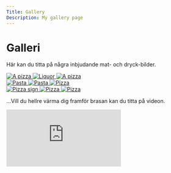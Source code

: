 ```yaml
---
Title: Gallery
Description: My gallery page
---
```


# Galleri

Här kan du titta på några inbjudande mat- och dryck-bilder.

<div class="gallery">

<div class="gallery column">
<picture>
        <a href="%base_url%/image/pexels-brett-jordan-825661.jpg" target="_blank">
        <source media="(min-width: 1700px)" srcset="%base_url%/image/pexels-brett-jordan-825661.jpg?w=800">
        <source media="(min-width: 668px)" srcset="%base_url%/image/pexels-brett-jordan-825661.jpg?w=667">
        <img src="%base_url%/image/pexels-brett-jordan-825661.jpg?w=667" alt="A pizza">
</a>
</picture>

<picture>
<a href="%base_url%/image/pexels-chris-f-1283219.jpg" target="_blank">
        <source media="(min-width: 1700px)" srcset="%base_url%/image/pexels-chris-f-1283219.jpg?w=800">
        <source media="(min-width: 668px)" srcset="%base_url%/image/pexels-chris-f-1283219.jpg?w=667">
        <img src="%base_url%/image/pexels-chris-f-1283219.jpg?w=667" alt="Liquor">
</a>
</picture>

<picture>
<a href="%base_url%/image/pexels-eneida-nieves-905847.jpg" target="_blank">
        <source media="(min-width: 1700px)" srcset="%base_url%/image/pexels-eneida-nieves-905847.jpg?w=800">
        <source media="(min-width: 668px)" srcset="%base_url%/image/pexels-eneida-nieves-905847.jpg?w=667">
        <img src="%base_url%/image/pexels-eneida-nieves-905847.jpg?w=667" alt="A pizza">
</a>
</picture>
</div>

<div class="gallery column">
<picture>
<a href="%base_url%/image/pexels-engin-akyurt-1460872.jpg" target="_blank">
        <source media="(min-width: 1700px)" srcset="%base_url%/image/pexels-engin-akyurt-1460872.jpg?w=800">
        <source media="(min-width: 668px)" srcset="%base_url%/image/pexels-engin-akyurt-1460872.jpg?w=667">
        <img src="%base_url%/image/pexels-engin-akyurt-1460872.jpg?w=667" alt="Pasta">
</a>
</picture>

<picture>
<a href="%base_url%/image/pexels-engin-akyurt-3214161.jpg" target="_blank">
        <source media="(min-width: 1700px)" srcset="%base_url%/image/pexels-engin-akyurt-3214161.jpg?w=800">
        <source media="(min-width: 668px)" srcset="%base_url%/image/pexels-engin-akyurt-3214161.jpg?w=667">
        <img src="%base_url%/image/pexels-engin-akyurt-3214161.jpg?w=667" alt="Pasta">
</a>
</picture>

<picture>
<a href="%base_url%/image/pexels-muffin-creatives-1653877.jpg" target="_blank">
        <source media="(min-width: 1700px)" srcset="%base_url%/image/pexels-muffin-creatives-1653877.jpg?w=800">
        <source media="(min-width: 668px)" srcset="%base_url%/image/pexels-muffin-creatives-1653877.jpg?w=667">
        <img src="%base_url%/image/pexels-muffin-creatives-1653877.jpg?w=667" alt="Pizza">
</a>
</picture>
</div>

<div class="gallery column">
<picture>
<a href="%base_url%/image/pexels-rodolfo-clix-1596884.jpg" target="_blank">
        <source media="(min-width: 1700px)" srcset="%base_url%/image/pexels-rodolfo-clix-1596884.jpg?w=800">
        <source media="(min-width: 668px)" srcset="%base_url%/image/pexels-rodolfo-clix-1596884.jpg?w=667">
        <img src="%base_url%/image/pexels-rodolfo-clix-1596884.jpg?w=667" alt="Pizza sign">
</a>
</picture>

<picture>
<a href="%base_url%/image/pexels-george-desipris-1028637.jpg" target="_blank">
        <source media="(min-width: 1700px)" srcset="%base_url%/image/pexels-george-desipris-1028637.jpg?w=800">
        <source media="(min-width: 668px)" srcset="%base_url%/image/pexels-george-desipris-1028637.jpg?w=667">
        <img src="%base_url%/image/pexels-george-desipris-1028637.jpg?w=667" alt="Pizza">
</a>
</picture>

<picture>
<a href="%base_url%/image/pexels-calebe-miranda-108370.jpg" target="_blank">
        <source media="(min-width: 1700px)" srcset="%base_url%/image/pexels-calebe-miranda-108370.jpg?w=800">
        <source media="(min-width: 668px)" srcset="%base_url%/image/pexels-calebe-miranda-108370.jpg?w=667">
        <img src="%base_url%/image/pexels-calebe-miranda-108370.jpg?w=667" alt="Pizza">
</a>
</picture>
</div>
</div>

...Vill du hellre värma dig framför brasan kan du titta på videon.

<div class="embed-container">
    <iframe src="https://www.youtube.com/embed/bsr5RiIYEzE" frameborder="0" allowfullscreen></iframe>
</div>
